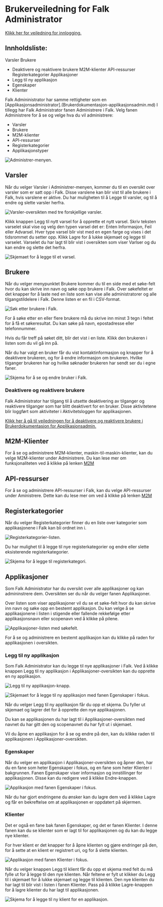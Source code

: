 # Brukerveiledning for Falk Administrator

[Klikk her for veiledning for innlogging.](LoggInn.md)

## Innholdsliste: 
Varsler
Brukere
- Deaktivere og reaktivere brukere
M2M-klienter
API-ressurser
Registerkategorier
Applikasjoner
- Legg til ny applikasjon
- Egenskaper
- Klienter 



Falk Admininistrator har samme rettigheter som en [Applikasjonsadministrator].(Brukerdokumentasjon-applikasjonsadmin.md)
I tillegg har Falk Administrator fanen Administrere i Falk. Velg fanen Administrere for å se og velge hva du vil administrere: 
- Varsler
- Brukere
- M2M-klienter
- API-ressurser
- Registerkategorier
- Applikasjonstyper

![Administrer-menyen.](img\Falk2.5\FalkAdmin-Administrere.PNG)

## Varsler
Når du velger Varsler i Administrer-menyen, kommer du til en oversikt over varsler som er satt opp i Falk.
Disse varslene kan blir vist til alle brukere i Falk, hvis varslene er aktive.
Du har muligheten til å Legge til varsler, og til å endre og slette varsler herfra.

![Varsler-oversikten med tre forskjellige varsler.](img\Falk2.5\FalkAdmin-Varselnavn.PNG)

Klikk knappen Legg til nytt varsel for å opprette et nytt varsel. Skriv teksten varselet skal vise og velg den typen varsel det er: Enten Informasjon, Feil eller Advarsel. Hver type varsel blir vist med en egen farge og vises i det tidsrommet du setter opp. Klikk Lagre for å lukke skjemaet og legge til varselet. Varselet du har lagt til blir vist i oversikten som viser Varlser og du kan endre og slette det herfra. 

![Skjemaet for å legge til et varsel.](img\Falk2.5\FalkAdmin-VarselLeggTil.png)


## Brukere
Når du velger menypunktet Brukere kommer du til en side med et søke-felt hvor du kan skrive inn navn og søke opp brukere i Falk. 
Over søkefeltet er det knapper for å laste ned en liste som kan vise alle administratorer og alle tilgangstildelere i Falk. Denne listen er en fil i CSV-format.  

![Søk etter brukere i Falk.](img/Falk2.5/FalkAdmin-Brukere_Søk.PNG)

For å søke etter en eller flere brukere må du skrive inn minst 3 tegn i feltet for å få et søkeresultat. Du kan søke på navn, epostadresse eller telefonnummer. 

Hvis du får treff på søket ditt, blir det vist i en liste. Klikk den brukeren i listen som du vil gå inn på. 

Når du har valgt en bruker får du vist kontaktinformasjon og knapper for å deaktivere brukeren, og for å endre informasjon om brukeren. 
Hvilke tilganger brukeren har og hvilke søknader brukeren har sendt ser du i egne faner.

![Skjema for å se og endre bruker i Falk.](img\Falk2.5\FalkAdmin-Bruker-admin.png)

### Deaktivere og reaktivere brukere
Falk Administrator har tilgang til å utsette deaktivering av tilganger og reaktivere tilganger som har blitt deaktivert for en bruker. Disse aktivitetene blir loggført som aktiviteter i Aktivitetsloggen for applikasjonen.  

[Klikk her å gå til veiledningen for å deaktivere og reaktivere brukere i Brukerdokumentasjon for Applikasjonsadmin.](https://vscode.dev/github/HemitSystemutvikling/Falk/blob/master/Brukerdokumentasjon-applikasjonsadmin.md#L45-L46)


## M2M-Klienter
For å se og administrere M2M-klienter, maskin-til-maskin-klienter, kan du velge M2M-klienter under Administrere. Du kan lese mer om funksjonaliteten ved å klikke på lenken [M2M](Brukerdokumentasjon-m2m.md)


## API-ressurser
For å se og administrere API-ressurser i Falk, kan du velge API-ressurser under Aministrere. Dette kan du lese mer om ved å klikke på lenken [M2M](Brukerdokumentasjon-m2m.md)


## Registerkategorier
Når du velger Registerkategorier finner du en liste over kategorier som applikasjonene i Falk kan bli ordnet inn i.

![Registerkategorier-listen.](img\Falk2.5\FalkAdmin-Registerkategorier.PNG)

Du har mulighet til å legge til nye registerkategorier og endre eller slette eksisterende registerkategorier.

![Skjema for å legge til registerkategori.](img\Falk2.5\FalkAdmin-RegisterkategorierLeggTil.PNG)


## Applikasjoner 
Som Falk Administrator har du oversikt over alle applikasjoner og kan admininstrere dem. Oversikten ser du når du velger fanen Applikasjoner. 

Over listen som viser applikasjoner vil du se et søke-felt hvor du kan skrive inn navn og søke opp en bestemt applikasjon. Du kan velge å se applikasjonene i listen i stigende eller fallende rekkefølge etter applikasjonsnavn eller scopenavn ved å klikke på pilene.

![Applikasjoner-listen med søkefelt.](img\Falk2.5\FalkAdmin-Applikasjoner.PNG)

For å se og administrere en bestemt applikasjon kan du klikke på raden for applikasjonen i oversikten. 


### Legg til ny applikasjon

Som Falk Administrator kan du legge til nye applikasjoner i Falk. Ved å klikke knappen Legg til ny applikasjon i Applikasjoner-oversikten kan du opprette en ny applikasjon.

![Legg til ny applikasjon-knapp.](img\Falk2.5\FalkAdmin-ApplikasjonLeggTilNy_Knapp.PNG)

![Skjemaet for å legge til ny applikasjon med fanen Egenskaper i fokus.](img\Falk2.5\FalkAdmin-Applikasjon_EgenskaperEndre.png)

Når du velger Legg til ny applikasjon får du opp et skjema. Du fyller ut skjemaet og lagrer det for å opprette den nye applikasjonen. 

Du kan se applikasjonen du har lagt til i Applikasjoner-oversikten med navnet du har gitt den og scopenavnet du har fylt ut i skjemaet. 

Vil du åpne en applikasjon for å se og endre på den, kan du klikke raden til applikasjonen i Applikasjoner-oversikten. 

### Egenskaper

Når du velger en applikasjon i Applikasjoner-oversikten og åpner den, har du en fane som heter Egenskaper i fokus, og en fane som heter Klienter i bakgrunnen. Fanen Egenskaper viser informasjon og innstillinger for  applikasjonen. Disse kan du redigere ved å klikke Endre-knappen. 

![Applikasjon med fanen Egenskaper i fokus.](img\Falk2.5\FalkAdmin-Applikasjon_EgenskaperEndre.png)

Når du har gjort endringene du ønsker kan du lagre dem ved å klikke Lagre og får en bekreftelse om at applikasjonen er oppdatert på skjermen. 

### Klienter
Det er også en fane bak fanen Egenskaper, og det er fanen Klienter. I denne fanen kan du se klienter som er lagt til for applikasjonen og du kan du legge nye klienter. 

For hver klient er det knapper for å åpne klienten og gjøre endringer på den, for å sette at en klient er registrert uri, og for å slette klienten.

![Applikasjon med fanen Klienter i fokus.](img\Falk2.5\FalkAdmin-Applikasjon_Klienter.png)

Når du velger knappen Legg til klient får du opp et skjema med felt du må fylle ut for å legge til den nye klienten. Når feltene er fylt ut klikker du Legg til i skjemaet for å lukke skjemaet og legge til klienten. Den nye klienten du har lagt til blir vist i listen i fanen Klienter. Pass på å klikke Lagre-knappen for å lagre klienter du har lagt til  applikasjonen. 

![Skjema for å legge til ny klient for en applikasjon.](img\Falk2.5\FalkAdmin-Applikasjon_KlienterLeggTilNy.png)
